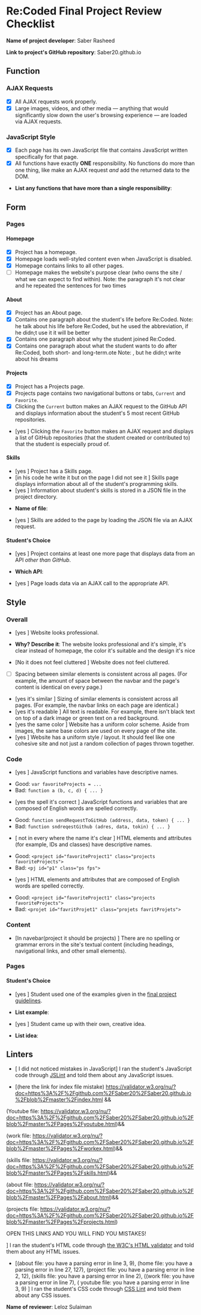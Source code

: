 # Re:Coded Final Project Review Checklist

**Name of project developer**: Saber Rasheed

**Link to project's GitHub repository**: Saber20.github.io


## Function
### AJAX Requests
- [x] All AJAX requests work properly.
- [x] Large images, videos, and other media — anything that would significantly slow down the user's browsing experience — are loaded via AJAX requests.

### JavaScript Style
- [x] Each page has its own JavaScript file that contains JavaScript written specifically for that page.
- [x] All functions have exactly **ONE** responsibility. No functions do more than one thing, like make an AJAX request *and* add the returned data to the DOM.
+ **List any functions that have more than a single responsibility**: 

## Form
### Pages
#### Homepage
- [x] Project has a homepage.
- [x] Homepage loads well-styled content even when JavaScript is disabled.
- [x] Homepage contains links to all other pages.
- [ ] Homepage makes the website's purpose clear (who owns the site / what we can expect to find within).
     Note: the paragraph it's not clear and he repeated the sentences for two times
#### About
- [x] Project has an About page.
- [x] Contains one paragraph about the student's life before Re:Coded.
   Note:  he talk about his life before Re:Coded, but he used the abbreviation, if he didn;t use it it will be better
- [x] Contains one paragraph about why the student joined Re:Coded.
- [x] Contains one paragraph about what the student wants to do after Re:Coded, both short- and long-term.ote 
  Note: , but he didn;t write about his dreams 

#### Projects
- [x] Project has a Projects page.
- [x] Projects page contains two navigational buttons or tabs, `Current` and `Favorite`.
- [x] Clicking the `Current` button makes an AJAX request to the GitHub API and displays information about the student's 5 most recent GitHub repositories.
- [yes ] Clicking the `Favorite` button makes an AJAX request and displays a list of GitHub repositories (that the student created or contributed to) that the student is especially proud of.

#### Skills
- [yes ] Project has a Skills page.
- [in his code he write it but on the page I did not see it ] Skills page displays information about all of the student's programming skills.
- [yes ] Information about student's skills is stored in a JSON file in the project directory.
+ **Name of file**: 
- [yes ] Skills are added to the page by loading the JSON file via an AJAX request.

#### Student's Choice
- [yes ] Project contains at least one more page that displays data from an API *other than GitHub*.
+ **Which API**: 
- [yes ] Page loads data via an AJAX call to the appropriate API.

## Style
### Overall
- [yes ] Website looks professional.
+ **Why? Describe it**: The website looks professional and it's simple, it's clear instead of homepage, the color it's suitable and the design it's nice
- [No it does not feel cluttered ] Website does not feel cluttered.
- [ ] Spacing between similar elements is consistent across all pages. (For example, the amount of space between the navbar and the page's content is identical on every page.)
- [yes it's similar ] Sizing of similar elements is consistent across all pages. (For example, the navbar links on each page are identical.)
- [yes it's readable ] All text is readable. For example, there isn't black text on top of a dark image or green text on a red background.
- [yes the same color ] Website has a uniform color scheme. Aside from images, the same base colors are used on every page of the site.
- [yes ] Website has a uniform style / layout. It should feel like one cohesive site and not just a random collection of pages thrown together.

### Code
- [yes ] JavaScript functions and variables have descriptive names.
+ Good: `var favoriteProjects = ...`
+ Bad: `function a (b, c, d) { ... }`
- [yes the spell it's correct ] JavaScript functions and variables that are composed of English words are spelled correctly.
+ Good: `function sendRequestToGitHub (address, data, token) { ... }`
+ Bad: `function sndreqestGithub (adres, data, tokin) { ... }`
- [ not in every where the name it's clear ] HTML elements and attributes (for example, IDs and classes) have descriptive names.
+ Good: `<project id="favoriteProject1" class="projects favoriteProjects">`
+ Bad: `<pj id="p1" class="ps fps">`
- [yes ] HTML elements and attributes that are composed of English words are spelled correctly.
+ Good: `<project id="favoriteProject1" class="projects favoriteProjects">`
+ Bad: `<projet id="favritProjet1" class="projets favritProjets">`

### Content
- [In navebar(project it should be projects) ] There are no spelling or grammar errors in the site's textual content (including headings, navigational links, and other small elements).

### Pages
#### Student's Choice
- [yes ] Student used one of the examples given in the [final project guidelines](https://github.com/gj/re-coded-js-final-project/blob/master/README.md).
+ **List example**: 
- [yes ] Student came up with their own, creative idea.
+ **List idea**: 

## Linters
- [ I did not noticed mistakes in JavaScript] I ran the student's JavaScript code through [JSLint](http://jslint.com/) and told them about any JavaScript issues.


- [(here the link for index file mistake) https://validator.w3.org/nu/?doc=https%3A%2F%2Fgithub.com%2FSaber20%2FSaber20.github.io%2Fblob%2Fmaster%2Findex.html &&

(Youtube file: https://validator.w3.org/nu/?doc=https%3A%2F%2Fgithub.com%2FSaber20%2FSaber20.github.io%2Fblob%2Fmaster%2FPages%2Fyoutube.html)&&

(work file: https://validator.w3.org/nu/?doc=https%3A%2F%2Fgithub.com%2FSaber20%2FSaber20.github.io%2Fblob%2Fmaster%2FPages%2Fworkex.html)&&


(skills file: https://validator.w3.org/nu/?doc=https%3A%2F%2Fgithub.com%2FSaber20%2FSaber20.github.io%2Fblob%2Fmaster%2FPages%2Fskills.html)&&

(about file: https://validator.w3.org/nu/?doc=https%3A%2F%2Fgithub.com%2FSaber20%2FSaber20.github.io%2Fblob%2Fmaster%2FPages%2Fabout.html)&&

(projects file: https://validator.w3.org/nu/?doc=https%3A%2F%2Fgithub.com%2FSaber20%2FSaber20.github.io%2Fblob%2Fmaster%2FPages%2Fprojects.html)

OPEN THIS LINKS AND YOU WILL FIND YOU MISTAKES!





] I ran the student's HTML code through [the W3C's HTML validator](https://validator.w3.org/nu/) and told them about any HTML issues.

- [(about file: you have a parsing error in line 3, 9),
(home file: you have a parsing error in line 27, 127),
(project file: you have a parsing error in line 2, 12),
(skills file: you have a parsing error in line 2),
((work file: you have a parsing error in line 7),
( youtube file: you have a parsing error in line 3, 9)
] I ran the student's CSS code through [CSS Lint](http://csslint.net/) and told them about any CSS issues.

**Name of reviewer**: Leloz Sulaiman
